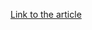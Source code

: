 [Link to the article](https://www.trendmicro.com/content/dam/trendmicro/global/en/research/23/c/earth-preta-updated-stealthy-strategies/iocs-earth-pretas-updated-stealthy-strategies.txt)
